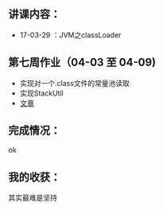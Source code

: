 ## 讲课内容：
- 17-03-29 ：JVM之classLoader

## 第七周作业（04-03 至 04-09)
- 实现对一个.class文件的常量池读取
- 实现StackUtil
- [文章](http://www.jianshu.com/p/502c1e5caa97)
## 完成情况：
ok

## 我的收获：
其实最难是坚持
